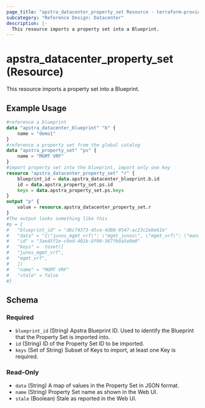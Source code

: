 ```yaml
---
page_title: "apstra_datacenter_property_set Resource - terraform-provider-apstra"
subcategory: "Reference Design: Datacenter"
description: |-
  This resource imports a property set into a Blueprint.
---
```


# apstra_datacenter_property_set (Resource)

This resource imports a property set into a Blueprint.


## Example Usage

```terraform
#reference a blueprint
data "apstra_datacenter_blueprint" "b" {
	name = "demo1"
}
#reference a property set from the global catalog
data "apstra_property_set" "ps" {
	name = "MGMT VRF"
}
#import property set into the blueprint, import only one key
resource "apstra_datacenter_property_set" "r" {
	blueprint_id = data.apstra_datacenter_blueprint.b.id
	id = data.apstra_property_set.ps.id
	keys = data.apstra_property_set.ps.keys
}
output "p" {
	value = resource.apstra_datacenter_property_set.r
}
#The output looks something like this
#p = {
#	"blueprint_id" = "d6c74373-45ce-4d88-9547-ac23c2ebe61e"
#	"data" = "{\"junos_mgmt_vrf\": \"mgmt_junos\", \"mgmt_vrf\": \"management\"}"
#	"id" = "3ae45f2e-c9ed-401b-8f00-367fb9a5e0e8"
#	"keys" =  toset([
#   "junos_mgmt_vrf",
#   "mgmt_vrf",
#   ])
#	"name" = "MGMT VRF"
#	"stale" = false
#}
```

<!-- schema generated by tfplugindocs -->
## Schema

### Required

- `blueprint_id` (String) Apstra Blueprint ID. Used to identify the Blueprint that the Property Set is imported into.
- `id` (String) ID of the Property Set ID to be imported.
- `keys` (Set of String) Subset of Keys to import, at least one Key is required.

### Read-Only

- `data` (String) A map of values in the Property Set in JSON format.
- `name` (String) Property Set name as shown in the Web UI.
- `stale` (Boolean) Stale as reported in the Web UI.
